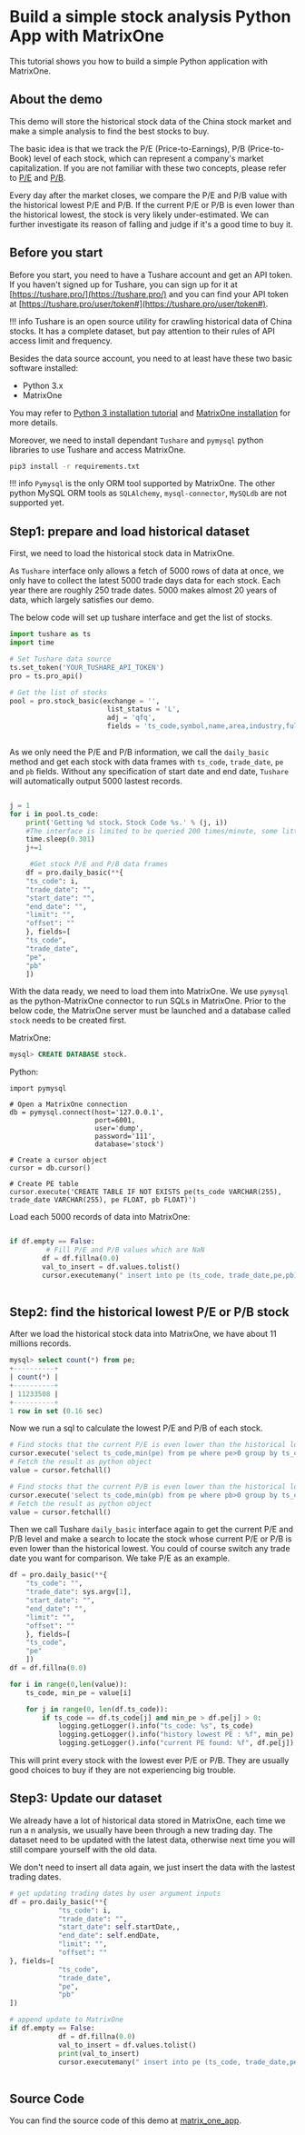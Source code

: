 # **Build a simple stock analysis Python App with MatrixOne**

This tutorial shows you how to build a simple Python application with MatrixOne.

## **About the demo**

This demo will store the historical stock data of the China stock market and make a simple analysis to find the best stocks to buy.

The basic idea is that we track the P/E (Price-to-Earnings), P/B (Price-to-Book) level of each stock, which can represent a company's market capitalization. If you are not familiar with these two concepts, please refer to [P/E](https://www.investopedia.com/terms/p/price-earningsratio.asp) and [P/B](https://www.investopedia.com/terms/p/price-to-bookratio.asp).

Every day after the market closes, we compare the P/E and P/B value with the historical lowest P/E and P/B. If the current P/E or P/B is even lower than the historical lowest, the stock is very likely under-estimated. We can further investigate its reason of falling and judge if it's a good time to buy it. 

## **Before you start**

Before you start, you need to have a Tushare account and get an API token. If you haven't signed up for Tushare, you can sign up for it at [https://tushare.pro/](https://tushare.pro/) and you can find your API token at [https://tushare.pro/user/token#](https://tushare.pro/user/token#).

!!! info 
    Tushare is an open source utility for crawling historical data of China stocks. It has a complete dataset, but pay attention to their rules of API access limit and frequency. 

Besides the data source account, you need to at least have these two basic software installed:

* Python 3.x 
* MatrixOne

You may refer to [Python 3 installation tutorial](https://realpython.com/installing-python/) and [MatrixOne installation](../Get-Started/install-standalone-matrixone.md) for more details.

Moreover, we need to install dependant `Tushare` and `pymysql` python libraries to use Tushare and access MatrixOne. 

```bash
pip3 install -r requirements.txt
```

!!! info 
    `Pymysql` is the only ORM tool supported by MatrixOne. The other python MySQL ORM tools as `SQLAlchemy`, `mysql-connector`, `MySQLdb` are not supported yet.

## **Step1: prepare and load historical dataset**

First, we need to load the historical stock data in MatrixOne. 

As `Tushare` interface only allows a fetch of 5000 rows of data at once, we only have to collect the latest 5000 trade days data for each stock. Each year there are roughly 250 trade dates. 5000 makes almost 20 years of data, which largely satisfies our demo.

The below code will set up tushare interface and get the list of stocks.

```python
import tushare as ts
import time

# Set Tushare data source
ts.set_token('YOUR_TUSHARE_API_TOKEN')
pro = ts.pro_api()

# Get the list of stocks
pool = pro.stock_basic(exchange = '',
                        list_status = 'L',
                        adj = 'qfq',
                        fields = 'ts_code,symbol,name,area,industry,fullname,list_date, market,exchange,is_hs')
                        

```

As we only need the P/E and P/B information, we call the `daily_basic` method and get each stock with data frames with `ts_code`, `trade_date`, `pe` and `pb` fields. Without any specification of start date and end date, `Tushare` will automatically output 5000 lastest records.

```python

j = 1
for i in pool.ts_code:
    print('Getting %d stock，Stock Code %s.' % (j, i))
    #The interface is limited to be queried 200 times/minute, some little delays are necessary
    time.sleep(0.301)
    j+=1

	 #Get stock P/E and P/B data frames
    df = pro.daily_basic(**{
    "ts_code": i,
    "trade_date": "",
    "start_date": "",
    "end_date": "",
    "limit": "",
    "offset": ""
    }, fields=[
    "ts_code",
    "trade_date",
    "pe",
    "pb"
    ])

```

With the data ready, we need to load them into MatrixOne. We use `pymysql` as the python-MatrixOne connector to run SQLs in MatrixOne. Prior to the below code, the MatrixOne server must be launched and a database called `stock` needs to be created first.

MatrixOne:

```sql
mysql> CREATE DATABASE stock.

```

Python: 

```
import pymysql

# Open a MatrixOne connection
db = pymysql.connect(host='127.0.0.1',
                     port=6001,
                     user='dump',
                     password='111',
                     database='stock')
 
# Create a cursor object
cursor = db.cursor()

# Create PE table
cursor.execute('CREATE TABLE IF NOT EXISTS pe(ts_code VARCHAR(255), trade_date VARCHAR(255), pe FLOAT, pb FLOAT)') 

```

Load each 5000 records of data into MatrixOne:

```python

if df.empty == False:
		 # Fill P/E and P/B values which are NaN
        df = df.fillna(0.0)
        val_to_insert = df.values.tolist()
        cursor.executemany(" insert into pe (ts_code, trade_date,pe,pb) values (%s, %s,%s,%s)", val_to_insert)
        
```

## **Step2: find the historical lowest P/E or P/B stock**

After we load the historical stock data into MatrixOne, we have about 11 millions records. 

```sql
mysql> select count(*) from pe;
+----------+
| count(*) |
+----------+
| 11233508 |
+----------+
1 row in set (0.16 sec)
```

Now we run a sql to calculate the lowest P/E and P/B of each stock. 

```python
# Find stocks that the current P/E is even lower than the historical lowest
cursor.execute('select ts_code,min(pe) from pe where pe>0 group by ts_code order by ts_code')
# Fetch the result as python object
value = cursor.fetchall() 

# Find stocks that the current P/B is even lower than the historical lowest
cursor.execute('select ts_code,min(pb) from pe where pb>0 group by ts_code order by ts_code')
# Fetch the result as python object
value = cursor.fetchall() 
```

Then we call Tushare `daily_basic` interface again to get the current P/E and P/B level and make a search to locate the stock whose current P/E or P/B is even lower than the historical lowest. You could of course switch any trade date you want for comparison. We take P/E as an example.

```python
df = pro.daily_basic(**{
    "ts_code": "",
    "trade_date": sys.argv[1],
    "start_date": "",
    "end_date": "",
    "limit": "",
    "offset": ""
    }, fields=[
    "ts_code",
    "pe"
    ])
df = df.fillna(0.0)

for i in range(0,len(value)):
    ts_code, min_pe = value[i]

    for j in range(0, len(df.ts_code)):
        if ts_code == df.ts_code[j] and min_pe > df.pe[j] > 0:
            logging.getLogger().info("ts_code: %s", ts_code)
            logging.getLogger().info("history lowest PE : %f", min_pe)
            logging.getLogger().info("current PE found: %f", df.pe[j])
```

This will print every stock with the lowest ever P/E or P/B. They are usually good choices to buy if they are not experiencing big trouble. 

## **Step3: Update our dataset**

We already have a lot of historical data stored in MatrixOne, each time we run a n analysis, we usually have been through a new trading day. The dataset need to be updated with the latest data, otherwise next time you will still compare yourself with the old data. 

We don't need to insert all data again, we just insert the data with the lastest trading dates. 

```python
# get updating trading dates by user argument inputs
df = pro.daily_basic(**{
            "ts_code": i,
            "trade_date": "",
            "start_date": self.startDate,,
            "end_date": self.endDate,
            "limit": "",
            "offset": ""
}, fields=[
            "ts_code",
            "trade_date",
            "pe",
            "pb"
])

# append update to MatrixOne
if df.empty == False:
            df = df.fillna(0.0)
            val_to_insert = df.values.tolist()
            print(val_to_insert)
            cursor.executemany(" insert into pe (ts_code, trade_date,pe,pb) values (%s, %s,%s,%s)", val_to_insert)
            
``` 

## Source Code

You can find the source code of this demo at [matrix_one_app](https://github.com/matrixorigin/matrixone_python_app).